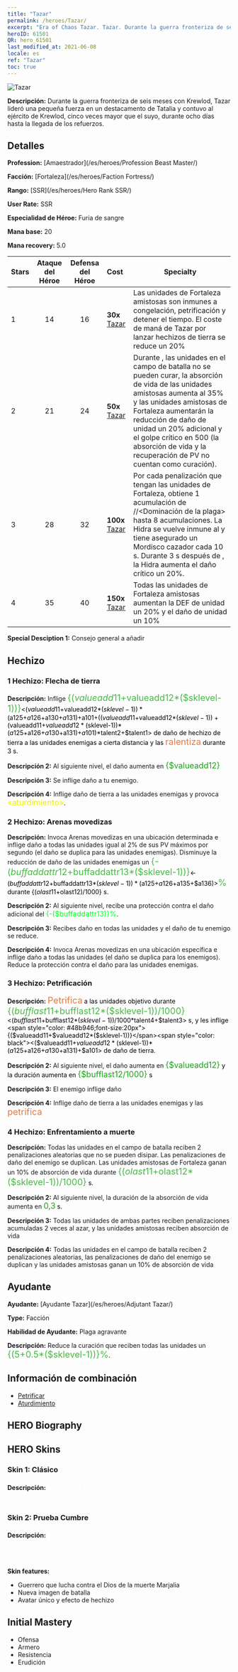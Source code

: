 ```yaml
---
title: "Tazar"
permalink: /heroes/Tazar/
excerpt: "Era of Chaos Tazar. Tazar. Durante la guerra fronteriza de seis meses con Krewlod, Tazar lideró una pequeña fuerza en un destacamento de Tatalia y contuvo al ejército de Krewlod, cinco veces mayor que el suyo, durante ocho días hasta la llegada de los refuerzos."
heroID: 61501
QR: hero_61501
last_modified_at: 2021-06-08
locale: es
ref: "Tazar"
toc: true
---
```

  ![Tazar](/images/h/h_Tazar.jpg)

 **Descripción:** Durante la guerra fronteriza de seis meses con Krewlod, Tazar lideró una pequeña fuerza en un destacamento de Tatalia y contuvo al ejército de Krewlod, cinco veces mayor que el suyo, durante ocho días hasta la llegada de los refuerzos.
## Detalles
 **Profession:**  [Amaestrador](/es/heroes/Profession Beast Master/)

 **Facción:** [Fortaleza](/es/heroes/Faction Fortress/)

 **Rango:** [SSR](/es/heroes/Hero Rank SSR/)

 **User Rate:** SSR

 **Especialidad de Héroe:** Furia de sangre

 **Mana base:** 20

 **Mana recovery:** 5.0


  | Stars | Ataque del Héroe | Defensa del Héroe | Cost |     Specialty     |
  |---------|:---------------:|:---------------:|:--|--------------------|
  |    1    | 14 | 16 | **30x** [Tazar](/ItemsES/her_393/) | Las unidades de Fortaleza amistosas son inmunes a congelación, petrificación y detener el tiempo. El coste de maná de Tazar por lanzar hechizos de tierra se reduce un 20% |
  |    2    | 21 | 24 | **50x** [Tazar](/ItemsES/her_393/) | Durante <Enfrentamiento a muerte>, las unidades en el campo de batalla no se pueden curar, la absorción de vida de las unidades amistosas aumenta al 35% y las unidades amistosas de Fortaleza aumentarán la reducción de daño de unidad un 20% adicional y el golpe crítico en 500 (la absorción de vida y la recuperación de PV no cuentan como curación). |
  |    3    | 28 | 32 | **100x** [Tazar](/ItemsES/her_393/) | Por cada penalización que tengan las unidades de Fortaleza, obtiene 1 acumulación de <Simbiosis de la plaga>/<Plaga agravante>/<Dominación de la plaga> hasta 8 acumulaciones. La Hidra se vuelve inmune al <aturdimiento> y tiene asegurado un Mordisco cazador cada 10 s. Durante 3 s después de <Mordisco cazador>, la Hidra aumenta el daño crítico un 20%. |
  |    4    | 35 | 40 | **150x** [Tazar](/ItemsES/her_393/) | Todas las unidades de Fortaleza amistosas aumentan la DEF de unidad un 20% y el daño de unidad un 10% |

 **Special Desciption 1:** Consejo general a añadir

## Hechizo
### 1 Hechizo: Flecha de tierra
 **Descripción:** Inflige <span style="color: #48b946;font-size:20px">{($valueadd11+$valueadd12*($sklevel-1))}</span><span style="color: black"><($valueadd11+$valueadd12*($sklevel-1))*($a125+$a126+$a130+$a131)+$a101+(($valueadd11+$valueadd12*($sklevel-1))+($valueadd11+$valueadd12*($sklevel-1))*($a125+$a126+$a130+$a131)+$a101)*$talent2+$talent1> de daño de hechizo de tierra a las unidades enemigas a cierta distancia y las <span style="color: #e07c44;font-size:20px">ralentiza</span><span style="color: black"> durante 3 s.

 **Descripción 2:** Al siguiente nivel, el daño aumenta en <span style="color: #1ca216;font-size:18px">{$valueadd12}</span><span style="color: black">

 **Descripción 3:** Se inflige daño a tu enemigo.

 **Descripción 4:** Inflige daño de tierra a las unidades enemigas y provoca <span style="color: #f0f000;font-size:18px">«aturdimiento»</span><span style="color: black">.

### 2 Hechizo: Arenas movedizas
 **Descripción:** Invoca Arenas movedizas en una ubicación determinada e inflige daño a todas las unidades igual al 2% de sus PV máximos por segundo (el daño se duplica para las unidades enemigas). Disminuye la reducción de daño de las unidades enemigas un <span style="color: #48b946;font-size:20px">{-($buffaddattr12+$buffaddattr13*($sklevel-1))}</span><span style="color: black"><-($buffaddattr12+$buffaddattr13*($sklevel-1))*($a125+$a126+$a135+$a136)><span style="color: #48b946;font-size:20px">%</span><span style="color: black"> durante {($olast11+$olast12)/1000} s.

 **Descripción 2:** Al siguiente nivel, recibe una protección contra el daño adicional del <span style="color: #00ff22;font-size:16px">{-($buffaddattr13)}%</span><span style="color: black">.

 **Descripción 3:** Recibes daño en todas las unidades y el daño de tu enemigo se reduce.

 **Descripción 4:** Invoca Arenas movedizas en una ubicación específica e inflige daño a todas las unidades (el daño se duplica para los enemigos). Reduce la protección contra el daño para las unidades enemigas.

### 3 Hechizo: Petrificación
 **Descripción:** <span style="color: #e07c44;font-size:20px">Petrifica</span><span style="color: black"> a las unidades objetivo durante <span style="color: #48b946;font-size:20px">{($bufflast11+$bufflast12*($sklevel-1))/1000}</span><span style="color: black"><($bufflast11+$bufflast12*($sklevel-1))/1000*$talent4+$talent3> s, y les inflige <span style="color: #48b946;font-size:20px">{($valueadd11+$valueadd12*($sklevel-1))}</span><span style="color: black"><($valueadd11+$valueadd12*($sklevel-1))*($a125+$a126+$a130+$a131)+$a101> de daño de tierra.

 **Descripción 2:** Al siguiente nivel, el daño aumenta en <span style="color: #1ca216;font-size:18px">{$valueadd12}</span><span style="color: black"> y la duración aumenta en <span style="color: #1ca216;font-size:18px">{$bufflast12/1000}</span><span style="color: black"> s

 **Descripción 3:** El enemigo inflige daño

 **Descripción 4:** Inflige daño de tierra a las unidades enemigas y las <span style="color: #e07c44;font-size:20px">petrifica</span><span style="color: black">

### 4 Hechizo: Enfrentamiento a muerte
 **Descripción:** Todas las unidades en el campo de batalla reciben 2 penalizaciones aleatorias que no se pueden disipar. Las penalizaciones de daño del enemigo se duplican. Las unidades amistosas de Fortaleza ganan un 10% de absorción de vida durante <span style="color: #48b946;font-size:20px">{($olast11+$olast12*($sklevel-1))/1000}</span><span style="color: black"> s.

 **Descripción 2:** Al siguiente nivel, la duración de la absorción de vida aumenta en <span style="color: #1ca216;font-size:18px">0,3</span><span style="color: black"> s.

 **Descripción 3:** Todas las unidades de ambas partes reciben penalizaciones acumuladas 2 veces al azar, y las unidades amistosas reciben absorción de vida

 **Descripción 4:** Todas las unidades en el campo de batalla reciben 2 penalizaciones aleatorias, las penalizaciones de daño del enemigo se duplican y las unidades amistosas ganan un 10% de absorción de vida


## Ayudante

 **Ayudante:**  [Ayudante Tazar](/es/heroes/Adjutant Tazar/) 

 **Type:**  Facción 

 **Habilidad de Ayudante:**  Plaga agravante 

 **Descripción:** Reduce la curación que reciben todas las unidades un <span style="color: #48b946;font-size:20px">{(5+0.5*($sklevel-1))}%</span><span style="color: black">.

## Información de combinación

* [Petrificar](/es/combination/Petrificar/) 
* [Aturdimiento](/es/combination/Aturdimiento/) 

## HERO Biography

## HERO Skins
### Skin 1: **Clásico**

 **Descripción:** <span style="color: #ffffff;font-size:20px">Serás la presa de los animales salvajes si te dejas engañar por tus instintos.</span>


### Skin 2: **Prueba Cumbre**

 **Descripción:** <span style="color: #ffffff;font-size:20px">¡Solo un guerrero que confíe en su cuerpo para enfrentarse a la Gran Gorgona y matarla merece el nombre de Adalid del Pantano!</span>

 **Skin features:** 

   - Guerrero que lucha contra el Dios de la muerte Marjalia
   - Nueva imagen de batalla
   - Avatar único y efecto de hechizo


## Initial Mastery
   - Ofensa
   - Armero
   - Resistencia
   - Erudición
